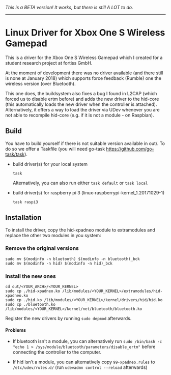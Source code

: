 *This is a BETA version! It works, but there is still A LOT to do.*

---


# Linux Driver for Xbox One S Wireless Gamepad

This is a driver for the Xbox One S Wireless Gamepad which I created for a student research project at fortiss GmbH.

At the moment of development there was no driver available (and there still is none at January 2018) which supports force feedback (Rumble) one the wireless version (over Bluetooth).

This one does, the buildsystem also fixes a bug I found in L2CAP (which forced us to disable ertm before) and adds the new driver to the hid-core (this automatically loads the new driver when the controller is attached).
Alternatively, it offers a way to load the driver via UDev whenever you are not able to recompile hid-core (e.g. if it is not a module - on Raspbian).

## Build

You have to build yourself if there is not suitable version available in out/.
To do so we offer a Taskfile (you will need go-task https://github.com/go-task/task).

- build driver(s) for your local system
  ```
  task
  ```
  Alternatively, you can also run either `task default` or `task local`

- build driver(s) for raspberry pi 3 (linux-raspberrypi-kernel_1.20171029-1)
  ```
  task raspi3
  ```

## Installation

To install the driver, copy the hid-xpadneo module to extramodules and replace the other two modules in you system:

### Remove the original versions

  ```
  sudo mv $(modinfo -n bluetooth) $(modinfo -n bluetooth)_bck
  sudo mv $(modinfo -n hid) $(modinfo -n hid)_bck
  ```

### Install the new ones

```
cd out/<YOUR_ARCH>/<YOUR_KERNEL>
sudo cp ./hid-xpadneo.ko /lib/modules/<YOUR_KERNEL>/extramodules/hid-xpadneo.ko
sudo cp ./hid.ko /lib/modules/<YOUR_KERNEL>/kernel/drivers/hid/hid.ko
sudo cp ./bluetooth.ko /lib/modules/<YOUR_KERNEL>/kernel/net/bluetooth/bluetooth.ko
```

Register the new drivers by running `sudo depmod` afterwards.


#### Problems

- If bluetooth isn't a module, you can alternatively run `sudo /bin/bash -c "echo 1 > /sys/module/bluetooth/parameters/disable_ertm"` before connecting the controller to the computer.

- If hid isn't a module, you can alternatively copy `99-xpadneo.rules` to `/etc/udev/rules.d/` (run `udevadmn control --reload` afterwards)

